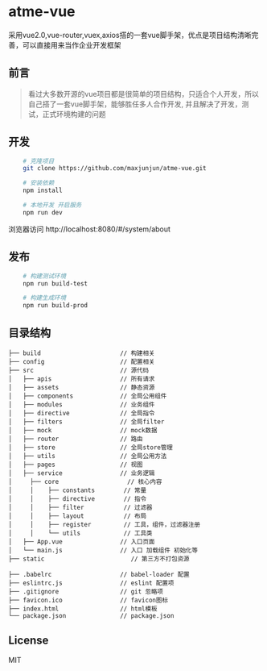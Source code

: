# atme-vue
采用vue2.0,vue-router,vuex,axios搭的一套vue脚手架，优点是项目结构清晰完善，可以直接用来当作企业开发框架

## 前言
> 看过大多数开源的vue项目都是很简单的项目结构，只适合个人开发，所以自己搭了一套vue脚手架，能够胜任多人合作开发, 并且解决了开发，测试，正式环境构建的问题


## 开发
```bash
    # 克隆项目
    git clone https://github.com/maxjunjun/atme-vue.git

    # 安装依赖
    npm install

    # 本地开发 开启服务
    npm run dev
```
浏览器访问 http://localhost:8080/#/system/about

## 发布
```bash
    # 构建测试环境
    npm run build-test

    # 构建生成环境
    npm run build-prod
```

## 目录结构
```shell
├── build                      // 构建相关  
├── config                     // 配置相关
├── src                        // 源代码
│   ├── apis                   // 所有请求
│   ├── assets                 // 静态资源
│   ├── components             // 全局公用组件
│   ├── modules                // 业务组件
│   ├── directive              // 全局指令
│   ├── filters                // 全局filter
│   ├── mock                   // mock数据
│   ├── router                 // 路由
│   ├── store                  // 全局store管理
│   ├── utils                  // 全局公用方法
│   ├── pages                  // 视图
│   ├── service                // 业务逻辑
│     ├── core                   // 核心内容
│     │    ├── constants        // 常量
│     │    ├── directive        // 指令
│     │    ├── filter           // 过滤器 
│     │    ├── layout           // 布局 
│     │    ├── register         // 工具，组件，过滤器注册
│     │    └── utils            // 工具类
│   ├── App.vue                // 入口页面
│   └── main.js                // 入口 加载组件 初始化等
├── static                        // 第三方不打包资源

├── .babelrc                   // babel-loader 配置
├── eslintrc.js                // eslint 配置项
├── .gitignore                 // git 忽略项
├── favicon.ico                // favicon图标
├── index.html                 // html模板
└── package.json               // package.json

```

## License

MIT
